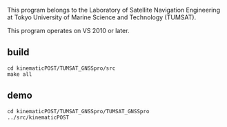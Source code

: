 This program belongs to the Laboratory of Satellite Navigation Engineering at Tokyo University of Marine Science and Technology (TUMSAT).

This program operates on VS 2010 or later.

## build

```
cd kinematicPOST/TUMSAT_GNSSpro/src
make all
```

## demo

```
cd kinematicPOST/TUMSAT_GNSSpro/TUMSAT_GNSSpro
../src/kinematicPOST
```